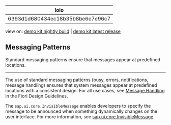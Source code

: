 <!-- loio6393d1d680434ec18b35b8be6e7e96c7 -->

| loio |
| -----|
| 6393d1d680434ec18b35b8be6e7e96c7 |

<div id="loio">

view on: [demo kit nightly build](https://openui5nightly.hana.ondemand.com/#/topic/6393d1d680434ec18b35b8be6e7e96c7) | [demo kit latest release](https://openui5.hana.ondemand.com/#/topic/6393d1d680434ec18b35b8be6e7e96c7)</div>

## Messaging Patterns

Standard messaging patterns ensure that messages appear at predefined locations.

***

The use of standard messaging patterns \(busy, errors, notifications, message handling\) ensures that system messages appear at predefined locations with a consistent design. For all use cases, see [Message Handling](https://experience.sap.com/fiori-design-web/messaging/) in the Fiori Design Guidelines.

The `sap.ui.core.InvisibleMessage` enables developers to specify the message to be announced when something dynamically changes on the user interface. For more information, see [sap.ui.core.InvisibleMessage](sap_ui_core_InvisibleMessage_b9a7d6f.md).

